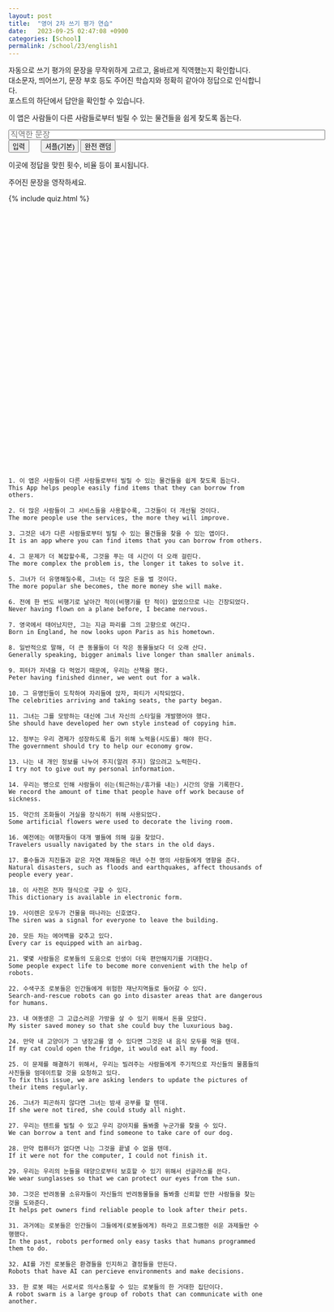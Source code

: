 ```yaml
---
layout: post
title:  "영어 2차 쓰기 평가 연습"
date:   2023-09-25 02:47:08 +0900
categories: [School]
permalink: /school/23/english1
---
```


자동으로 쓰기 평가의 문장을 무작위하게 고르고, 올바르게 직역했는지 확인합니다.  
대소문자, 띄어쓰기, 문장 부호 등도 주어진 학습지와 정확히 같아야 정답으로 인식합니다.   
포스트의 하단에서 답안을 확인할 수 있습니다.    

<div>
  <p id="question-text">이 앱은 사람들이 다른 사람들로부터 빌릴 수 있는 물건들을 쉽게 찾도록 돕는다.</p>
  <input id="answer-input" type="text" style="width: 625px; font-size: 16px; height: 20px" placeholder="직역한 문장">
  <button onclick="textEntered()"> 입력 </button> <button onclick="shuffleMode()" style="margin-left: 20px;">셔플(기본)</button> <button onclick="fullRandomMode()">완전 랜덤</button>
  <p id="stats">이곳에 정답을 맞힌 횟수, 비율 등이 표시됩니다.</p>
  <p id="correct-row">주어진 문장을 영작하세요.</p>
</div>
<script>
  var questions = [
    "이 앱은 사람들이 다른 사람들로부터 빌릴 수 있는 물건들을 쉽게 찾도록 돕는다.",
    "더 많은 사람들이 그 서비스들을 사용할수록, 그것들이 더 개선될 것이다.",
    "그것은 네가 다른 사람들로부터 빌릴 수 있는 물건들을 찾을 수 있는 앱이다.",
    "그 문제가 더 복잡할수록, 그것을 푸는 데 시간이 더 오래 걸린다.",
    "그녀가 더 유명해질수록, 그녀는 더 많은 돈을 벌 것이다.",
    "전에 한 번도 비행기로 날아간 적이(비행기를 탄 적이) 없었으므로 나는 긴장되었다.",
    "영국에서 태어났지만, 그는 지금 파리를 그의 고향으로 여긴다.",
    "일반적으로 말해, 더 큰 동물들이 더 작은 동물들보다 더 오래 산다.",
    "피터가 저녁을 다 먹었기 때문에, 우리는 산책을 했다.",
    "그 유명인들이 도착하여 자리들에 앉자, 파티가 시작되었다.",
    "그녀는 그를 모방하는 대신에 그녀 자신의 스타일을 개발했어야 했다.",
    "정부는 우리 경제가 성장하도록 돕기 위해 노력을(시도를) 해야 한다.",
    "나는 내 개인 정보를 나누어 주지(알려 주지) 않으려고 노력한다.",
    "우리는 병으로 인해 사람들이 쉬는(퇴근하는/휴가를 내는) 시간의 양을 기록한다.",
    "약간의 조화들이 거실을 장식하기 위해 사용되었다.",
    "예전에는 여행자들이 대개 별들에 의해 길을 찾았다.",
    "홍수들과 지진들과 같은 자연 재해들은 매년 수천 명의 사람들에게 영향을 준다.",
    "이 사전은 전자 형식으로 구할 수 있다.",
    "사이렌은 모두가 건물을 떠나라는 신호였다.",
    "모든 차는 에어백을 갖추고 있다.",
    "몇몇 사람들은 로봇들의 도움으로 인생이 더욱 편안해지기를 기대한다.",
    "수색구조 로봇들은 인간들에게 위험한 재난지역들로 들어갈 수 있다.",
    "내 여동생은 그 고급스러운 가방을 살 수 있기 위해서 돈을 모았다.",
    "만약 내 고양이가 그 냉장고를 열 수 있다면 그것은 내 음식 모두를 먹을 텐데.",
    "이 문제를 해결하기 위해서, 우리는 빌려주는 사람들에게 주기적으로 자신들의 물품들의 사진들을 엄데이트할 것을 요청하고 있다.",
    "그녀가 피곤하지 않다면 그녀는 밤새 공부를 할 텐데.",
    "우리는 텐트를 빌릴 수 있고 우리 강아지를 돌봐줄 누군가를 찾을 수 있다.",
    "만약 컴퓨터가 없다면 나는 그것을 끝낼 수 없을 텐데.",
    "우리는 우리의 눈들을 태양으로부터 보호할 수 있기 위해서 선글라스를 쓴다.",
    "그것은 반려동물 소유자들이 자신들의 반려동물들을 돌봐줄 신뢰할 만한 사람들을 찾는 것을 도와준다.",
    "과거에는 로봇들은 인간들이 그들에게(로봇들에게) 하라고 프로그램한 쉬운 과제들만 수행했다.",
    "AI를 가진 로봇들은 환경들을 인지하고 결정들을 만든다.",
    "한 로봇 떼는 서로서로 의사소통할 수 있는 로봇들의 한 거대한 집단이다.",
  ];
  var answers = [
    "This App helps people easily find items that they can borrow from others.",
    "The more people use the services, the more they will improve.",
    "It is an app where you can find items that you can borrow from others.",
    "The more complex the problem is, the longer it takes to solve it.",
    "The more popular she becomes, the more money she will make.",
    "Never having flown on a plane before, I became nervous.",
    "Born in England, he now looks upon Paris as his hometown.",
    "Generally speaking, bigger animals live longer than smaller animals.",
    "Peter having finished dinner, we went out for a walk.",
    "The celebrities arriving and taking seats, the party began.",
    "She should have developed her own style instead of copying him.",
    "The government should try to help our economy grow.",
    "I try not to give out my personal information.",
    "We record the amount of time that people have off work because of sickness.",
    "Some artificial flowers were used to decorate the living room.",
    "Travelers usually navigated by the stars in the old days.",
    "Natural disasters, such as floods and earthquakes, affect thousands of people every year.",
    "This dictionary is available in electronic form.",
    "The siren was a signal for everyone to leave the building.",
    "Every car is equipped with an airbag.",
    "Some people expect life to become more convenient with the help of robots.",
    "Search-and-rescue robots can go into disaster areas that are dangerous for humans.",
    "My sister saved money so that she could buy the luxurious bag.",
    "If my cat could open the fridge, it would eat all my food.",
    "To fix this issue, we are asking lenders to update the pictures of their items regularly.",
    "If she were not tired, she could study all night.",
    "We can borrow a tent and find someone to take care of our dog.",
    "If it were not for the computer, I could not finish it.",
    "We wear sunglasses so that we can protect our eyes from the sun.",
    "It helps pet owners find reliable people to look after their pets.",
    "In the past, robots performed only easy tasks that humans programmed them to do.",
    "Robots that have AI can percieve environments and make decisions.",
    "A robot swarm is a large group of robots that can communicate with one another.",
  ];
</script>
{% include quiz.html %}

<br><br><br><br><br><br><br><br><br><br><br><br><br><br><br><br><br><br><br><br><br><br><br><br><br><br><br><br><br><br>

```
1. 이 앱은 사람들이 다른 사람들로부터 빌릴 수 있는 물건들을 쉽게 찾도록 돕는다.
This App helps people easily find items that they can borrow from others.

2. 더 많은 사람들이 그 서비스들을 사용할수록, 그것들이 더 개선될 것이다.
The more people use the services, the more they will improve.

3. 그것은 네가 다른 사람들로부터 빌릴 수 있는 물건들을 찾을 수 있는 앱이다.
It is an app where you can find items that you can borrow from others.

4. 그 문제가 더 복잡할수록, 그것을 푸는 데 시간이 더 오래 걸린다.
The more complex the problem is, the longer it takes to solve it.

5. 그녀가 더 유명해질수록, 그녀는 더 많은 돈을 벌 것이다.
The more popular she becomes, the more money she will make.

6. 전에 한 번도 비행기로 날아간 적이(비행기를 탄 적이) 없었으므로 나는 긴장되었다.
Never having flown on a plane before, I became nervous.

7. 영국에서 태어났지만, 그는 지금 파리를 그의 고향으로 여긴다.
Born in England, he now looks upon Paris as his hometown.

8. 일반적으로 말해, 더 큰 동물들이 더 작은 동물들보다 더 오래 산다.
Generally speaking, bigger animals live longer than smaller animals.

9. 피터가 저녁을 다 먹었기 때문에, 우리는 산책을 했다.
Peter having finished dinner, we went out for a walk.

10. 그 유명인들이 도착하여 자리들에 앉자, 파티가 시작되었다.
The celebrities arriving and taking seats, the party began.

11. 그녀는 그를 모방하는 대신에 그녀 자신의 스타일을 개발했어야 했다.
She should have developed her own style instead of copying him.

12. 정부는 우리 경제가 성장하도록 돕기 위해 노력을(시도를) 해야 한다.
The government should try to help our economy grow.

13. 나는 내 개인 정보를 나누어 주지(알려 주지) 않으려고 노력한다.
I try not to give out my personal information.

14. 우리는 병으로 인해 사람들이 쉬는(퇴근하는/휴가를 내는) 시간의 양을 기록한다.
We record the amount of time that people have off work because of sickness.

15. 약간의 조화들이 거실을 장식하기 위해 사용되었다.
Some artificial flowers were used to decorate the living room.

16. 예전에는 여행자들이 대개 별들에 의해 길을 찾았다.
Travelers usually navigated by the stars in the old days.

17. 홍수들과 지진들과 같은 자연 재해들은 매년 수천 명의 사람들에게 영향을 준다.
Natural disasters, such as floods and earthquakes, affect thousands of people every year.

18. 이 사전은 전자 형식으로 구할 수 있다.
This dictionary is available in electronic form.

19. 사이렌은 모두가 건물을 떠나라는 신호였다.
The siren was a signal for everyone to leave the building.

20. 모든 차는 에어백을 갖추고 있다.
Every car is equipped with an airbag.

21. 몇몇 사람들은 로봇들의 도움으로 인생이 더욱 편안해지기를 기대한다.
Some people expect life to become more convenient with the help of robots.

22. 수색구조 로봇들은 인간들에게 위험한 재난지역들로 들어갈 수 있다.
Search-and-rescue robots can go into disaster areas that are dangerous for humans.

23. 내 여동생은 그 고급스러운 가방을 살 수 있기 위해서 돈을 모았다.
My sister saved money so that she could buy the luxurious bag.

24. 만약 내 고양이가 그 냉장고를 열 수 있다면 그것은 내 음식 모두를 먹을 텐데.
If my cat could open the fridge, it would eat all my food.

25. 이 문제를 해결하기 위해서, 우리는 빌려주는 사람들에게 주기적으로 자신들의 물품들의 사진들을 엄데이트할 것을 요청하고 있다.
To fix this issue, we are asking lenders to update the pictures of their items regularly.

26. 그녀가 피곤하지 않다면 그녀는 밤새 공부를 할 텐데.
If she were not tired, she could study all night.

27. 우리는 텐트를 빌릴 수 있고 우리 강아지를 돌봐줄 누군가를 찾을 수 있다.
We can borrow a tent and find someone to take care of our dog.

28. 만약 컴퓨터가 없다면 나는 그것을 끝낼 수 없을 텐데.
If it were not for the computer, I could not finish it.

29. 우리는 우리의 눈들을 태양으로부터 보호할 수 있기 위해서 선글라스를 쓴다.
We wear sunglasses so that we can protect our eyes from the sun.

30. 그것은 반려동물 소유자들이 자신들의 반려동물들을 돌봐줄 신뢰할 만한 사람들을 찾는 것을 도와준다.
It helps pet owners find reliable people to look after their pets.

31. 과거에는 로봇들은 인간들이 그들에게(로봇들에게) 하라고 프로그램한 쉬운 과제들만 수행했다.
In the past, robots performed only easy tasks that humans programmed them to do.

32. AI를 가진 로봇들은 환경들을 인지하고 결정들을 만든다.
Robots that have AI can percieve environments and make decisions.

33. 한 로봇 떼는 서로서로 의사소통할 수 있는 로봇들의 한 거대한 집단이다.
A robot swarm is a large group of robots that can communicate with one another.
```